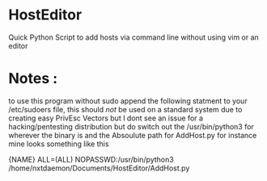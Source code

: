 # HostEditor
Quick Python Script to add hosts via command line without using vim or an editor

# Notes : 
to use this program without sudo append the following statment to your /etc/sudoers file, this should *not* be used on a standard system due to creating easy PrivEsc Vectors but I dont see an issue for a hacking/pentesting distribution but do switch out the /usr/bin/python3 for wherever the binary is and the Absoulute path for AddHost.py for instance mine looks something like this 

{NAME} ALL=(ALL) NOPASSWD:/usr/bin/python3 /home/nxtdaemon/Documents/HostEditor/AddHost.py
